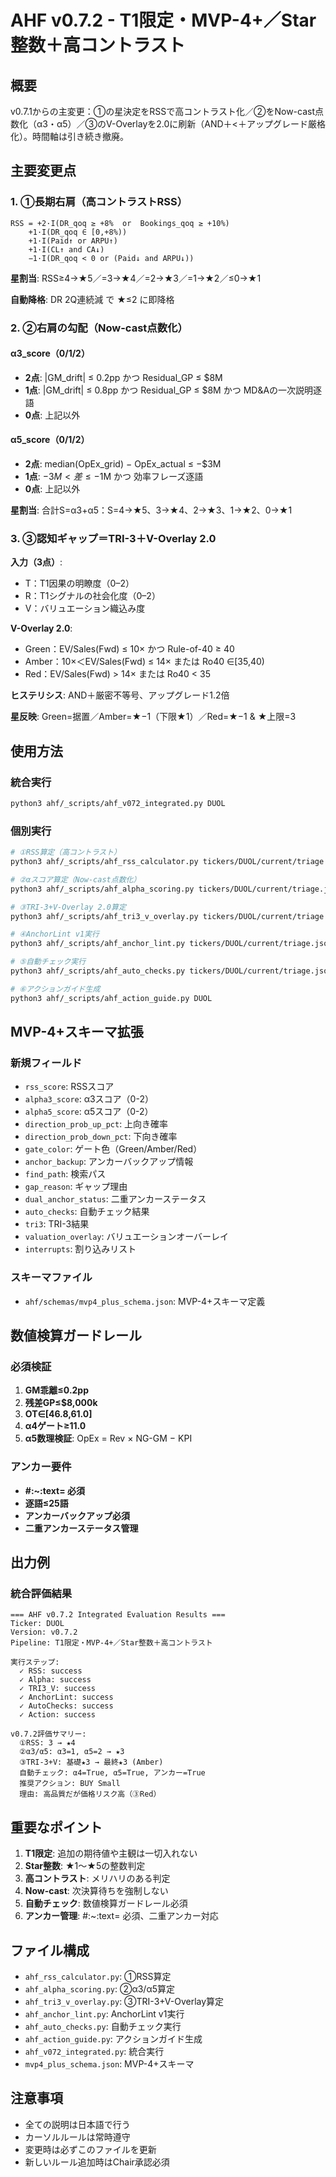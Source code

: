 # AHF v0.7.2 - T1限定・MVP-4+／Star整数＋高コントラスト

## 概要

v0.7.1からの主変更：①の星決定をRSSで高コントラスト化／②をNow-cast点数化（α3・α5）／③のV-Overlayを2.0に刷新（AND＋<＋アップグレード厳格化）。時間軸は引き続き撤廃。

## 主要変更点

### 1. ①長期右肩（高コントラストRSS）

```
RSS = +2·I(DR_qoq ≥ +8%  or  Bookings_qoq ≥ +10%)
    +1·I(DR_qoq ∈ [0,+8%))
    +1·I(Paid↑ or ARPU↑)
    +1·I(CL↑ and CA↓)
    −1·I(DR_qoq < 0 or (Paid↓ and ARPU↓))
```

**星割当**: RSS≥4→★5／=3→★4／=2→★3／=1→★2／≤0→★1

**自動降格**: DR 2Q連続減 で ★≤2 に即降格

### 2. ②右肩の勾配（Now-cast点数化）

#### α3_score（0/1/2）
- **2点**: |GM_drift| ≤ 0.2pp かつ Residual_GP ≤ $8M
- **1点**: |GM_drift| ≤ 0.8pp かつ Residual_GP ≤ $8M かつ MD&Aの一次説明逐語
- **0点**: 上記以外

#### α5_score（0/1/2）
- **2点**: median(OpEx_grid) − OpEx_actual ≤ −$3M
- **1点**: −$3M < 差 ≤ −$1M かつ 効率フレーズ逐語
- **0点**: 上記以外

**星割当**: 合計S=α3+α5：S=4→★5、3→★4、2→★3、1→★2、0→★1

### 3. ③認知ギャップ＝TRI-3＋V-Overlay 2.0

**入力（3点）**:
- T：T1因果の明瞭度（0–2）
- R：T1シグナルの社会化度（0–2）
- V：バリュエーション織込み度

**V-Overlay 2.0**:
- Green：EV/Sales(Fwd) ≤ 10× かつ Rule-of-40 ≥ 40
- Amber：10×＜EV/Sales(Fwd) ≤ 14× または Ro40 ∈[35,40)
- Red：EV/Sales(Fwd) > 14× または Ro40 < 35

**ヒステリシス**: AND＋厳密不等号、アップグレード1.2倍

**星反映**: Green=据置／Amber=★−1（下限★1）／Red=★−1 & ★上限=3

## 使用方法

### 統合実行

```bash
python3 ahf/_scripts/ahf_v072_integrated.py DUOL
```

### 個別実行

```bash
# ①RSS算定（高コントラスト）
python3 ahf/_scripts/ahf_rss_calculator.py tickers/DUOL/current/triage.json

# ②αスコア算定（Now-cast点数化）
python3 ahf/_scripts/ahf_alpha_scoring.py tickers/DUOL/current/triage.json tickers/DUOL/current/facts.md

# ③TRI-3+V-Overlay 2.0算定
python3 ahf/_scripts/ahf_tri3_v_overlay.py tickers/DUOL/current/triage.json tickers/DUOL/current/alpha_scoring.json

# ④AnchorLint v1実行
python3 ahf/_scripts/ahf_anchor_lint.py tickers/DUOL/current/triage.json

# ⑤自動チェック実行
python3 ahf/_scripts/ahf_auto_checks.py tickers/DUOL/current/triage.json

# ⑥アクションガイド生成
python3 ahf/_scripts/ahf_action_guide.py DUOL
```

## MVP-4+スキーマ拡張

### 新規フィールド

- `rss_score`: RSSスコア
- `alpha3_score`: α3スコア（0-2）
- `alpha5_score`: α5スコア（0-2）
- `direction_prob_up_pct`: 上向き確率
- `direction_prob_down_pct`: 下向き確率
- `gate_color`: ゲート色（Green/Amber/Red）
- `anchor_backup`: アンカーバックアップ情報
- `find_path`: 検索パス
- `gap_reason`: ギャップ理由
- `dual_anchor_status`: 二重アンカーステータス
- `auto_checks`: 自動チェック結果
- `tri3`: TRI-3結果
- `valuation_overlay`: バリュエーションオーバーレイ
- `interrupts`: 割り込みリスト

### スキーマファイル

- `ahf/schemas/mvp4_plus_schema.json`: MVP-4+スキーマ定義

## 数値検算ガードレール

### 必須検証

1. **GM乖離≤0.2pp**
2. **残差GP≤$8,000k**
3. **OT∈[46.8,61.0]**
4. **α4ゲート≥11.0**
5. **α5数理検証**: OpEx = Rev × NG-GM − KPI

### アンカー要件

- **#:~:text= 必須**
- **逐語≤25語**
- **アンカーバックアップ必須**
- **二重アンカーステータス管理**

## 出力例

### 統合評価結果

```
=== AHF v0.7.2 Integrated Evaluation Results ===
Ticker: DUOL
Version: v0.7.2
Pipeline: T1限定・MVP-4+／Star整数＋高コントラスト

実行ステップ:
  ✓ RSS: success
  ✓ Alpha: success
  ✓ TRI3_V: success
  ✓ AnchorLint: success
  ✓ AutoChecks: success
  ✓ Action: success

v0.7.2評価サマリー:
  ①RSS: 3 → ★4
  ②α3/α5: α3=1, α5=2 → ★3
  ③TRI-3+V: 基礎★3 → 最終★3 (Amber)
  自動チェック: α4=True, α5=True, アンカー=True
  推奨アクション: BUY Small
  理由: 高品質だが価格リスク高（③Red）
```

## 重要なポイント

1. **T1限定**: 追加の期待値や主観は一切入れない
2. **Star整数**: ★1〜★5の整数判定
3. **高コントラスト**: メリハリのある判定
4. **Now-cast**: 次決算待ちを強制しない
5. **自動チェック**: 数値検算ガードレール必須
6. **アンカー管理**: #:~:text= 必須、二重アンカー対応

## ファイル構成

- `ahf_rss_calculator.py`: ①RSS算定
- `ahf_alpha_scoring.py`: ②α3/α5算定
- `ahf_tri3_v_overlay.py`: ③TRI-3+V-Overlay算定
- `ahf_anchor_lint.py`: AnchorLint v1実行
- `ahf_auto_checks.py`: 自動チェック実行
- `ahf_action_guide.py`: アクションガイド生成
- `ahf_v072_integrated.py`: 統合実行
- `mvp4_plus_schema.json`: MVP-4+スキーマ

## 注意事項

- 全ての説明は日本語で行う
- カーソルルールは常時遵守
- 変更時は必ずこのファイルを更新
- 新しいルール追加時はChair承認必須
